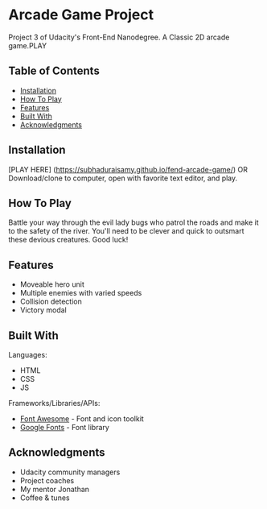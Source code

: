# Arcade Game Project

Project 3 of Udacity's Front-End Nanodegree. A Classic 2D arcade game.PLAY

## Table of Contents

* [Installation](#installation)
* [How To Play](#how-to-play)
* [Features](#features)
* [Built With](#built-with)
* [Acknowledgments](#acknowledgments)

## Installation

[PLAY HERE] (https://subhaduraisamy.github.io/fend-arcade-game/) OR Download/clone to computer, open with favorite text editor, and play.

## How To Play

Battle your way through the evil lady bugs who patrol the roads and make it to the safety of the river. You'll need to be clever and quick to outsmart these devious creatures. Good luck!

## Features

* Moveable hero unit
* Multiple enemies with varied speeds
* Collision detection
* Victory modal

## Built With

Languages:

* HTML
* CSS
* JS

Frameworks/Libraries/APIs:

* [Font Awesome](https://fontawesome.com/) - Font and icon toolkit
* [Google Fonts](https://fonts.google.com/) - Font library

## Acknowledgments

* Udacity community managers
* Project coaches
* My mentor Jonathan
* Coffee & tunes
